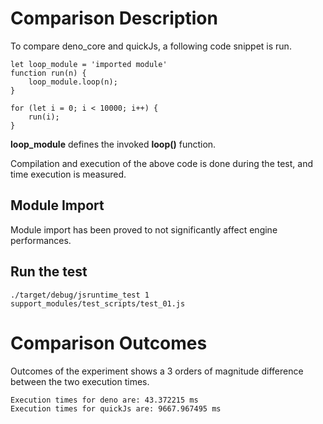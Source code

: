 # Comparison Description
To compare deno_core and quickJs, a following code snippet is run.

```
let loop_module = 'imported module'
function run(n) {
    loop_module.loop(n);
}

for (let i = 0; i < 10000; i++) {
    run(i);
}
```
**loop_module** defines the invoked **loop()** function.

Compilation and execution of the above code is done during the test, and time execution is measured.

## Module Import
Module import has been proved to not significantly affect engine performances. 

## Run the test
```
./target/debug/jsruntime_test 1 support_modules/test_scripts/test_01.js 
```

# Comparison Outcomes
Outcomes of the experiment shows a 3 orders of magnitude difference between the two execution times. 

```
Execution times for deno are: 43.372215 ms
Execution times for quickJs are: 9667.967495 ms
```
